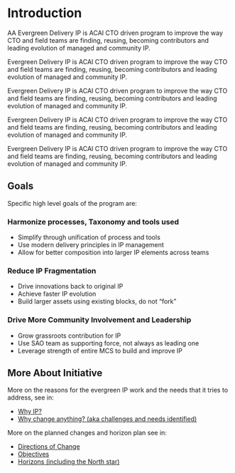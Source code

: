 # Introduction

AA Evergreen Delivery IP is ACAI CTO driven program to improve the way CTO and field teams are finding, reusing, becoming contributors and leading evolution of managed and community IP.


Evergreen Delivery IP is ACAI CTO driven program to improve the way CTO and field teams are finding, reusing, becoming contributors and leading evolution of managed and community IP.


Evergreen Delivery IP is ACAI CTO driven program to improve the way CTO and field teams are finding, reusing, becoming contributors and leading evolution of managed and community IP.


Evergreen Delivery IP is ACAI CTO driven program to improve the way CTO and field teams are finding, reusing, becoming contributors and leading evolution of managed and community IP.


Evergreen Delivery IP is ACAI CTO driven program to improve the way CTO and field teams are finding, reusing, becoming contributors and leading evolution of managed and community IP.


## Goals

Specific high level goals of the program are:

### Harmonize processes, Taxonomy and tools used

- Simplify through unification of process and tools
- Use modern delivery principles in IP management
- Allow for better composition into larger IP elements across teams

### Reduce IP Fragmentation

- Drive innovations back to original IP
- Achieve faster IP evolution
- Build larger assets using existing blocks, do not “fork”

### Drive More Community Involvement and Leadership

- Grow grassroots contribution for IP
- Use SAO team as supporting force,  not always as leading one
- Leverage strength of entire MCS to build and improve IP

## More About Initiative

More on the reasons for the evergreen IP work and the needs that it tries to address, see in:

- [Why IP?](why-ip.md)
- [Why change anything? (aka challenges and needs identified)](why-change-anything.md)

More on the planned changes and horizon plan see in:

- [Directions of Change](directions-of-change.md)
- [Objectives](objectives.md)
- [Horizons (including the North star)](horizons.md)
